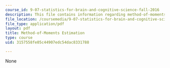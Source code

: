 ```yaml
---
course_id: 9-07-statistics-for-brain-and-cognitive-science-fall-2016
description: This file contains information regarding method-of-moments estimation.
file_location: /coursemedia/9-07-statistics-for-brain-and-cognitive-science-fall-2016/3157558fe05c44907edc54dac8331788_MIT9_07F16_lec8.pdf
file_type: application/pdf
layout: pdf
title: Method-of-Moments Estimation
type: course
uid: 3157558fe05c44907edc54dac8331788

---
```

None